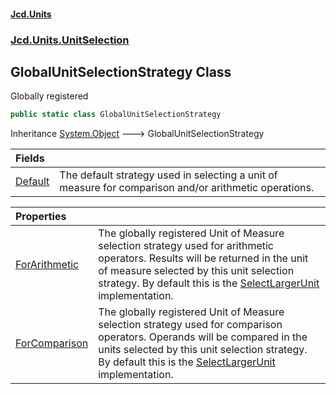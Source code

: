 #### [Jcd.Units](index.md 'index')
### [Jcd.Units.UnitSelection](Jcd.Units.UnitSelection.md 'Jcd.Units.UnitSelection')

## GlobalUnitSelectionStrategy Class

Globally registered

```csharp
public static class GlobalUnitSelectionStrategy
```

Inheritance [System.Object](https://docs.microsoft.com/en-us/dotnet/api/System.Object 'System.Object') &#129106; GlobalUnitSelectionStrategy

| Fields | |
| :--- | :--- |
| [Default](GlobalUnitSelectionStrategy.Default.md 'Jcd.Units.UnitSelection.GlobalUnitSelectionStrategy.Default') | The default strategy used in selecting a unit of measure for comparison and/or arithmetic operations. |

| Properties | |
| :--- | :--- |
| [ForArithmetic](GlobalUnitSelectionStrategy.ForArithmetic.md 'Jcd.Units.UnitSelection.GlobalUnitSelectionStrategy.ForArithmetic') | The globally registered Unit of Measure selection strategy used for arithmetic operators. Results will be returned in the unit of measure selected by this unit selection strategy. By default this is the [SelectLargerUnit](SelectLargerUnit.md 'Jcd.Units.UnitSelection.SelectLargerUnit') implementation. |
| [ForComparison](GlobalUnitSelectionStrategy.ForComparison.md 'Jcd.Units.UnitSelection.GlobalUnitSelectionStrategy.ForComparison') | The globally registered Unit of Measure selection strategy used for comparison operators. Operands will be compared in the units selected by this unit selection strategy. By default this is the [SelectLargerUnit](SelectLargerUnit.md 'Jcd.Units.UnitSelection.SelectLargerUnit') implementation. |

